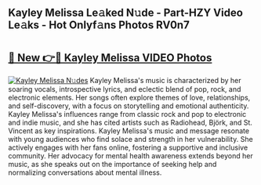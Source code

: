 ## Kayley Melissa Le𝚊ked N𝚞de - Part-HZY Video Le𝚊ks - Hot Onlyf𝚊ns Photos RV0n7

# <h2><a href="http://ab57903.deff.icu/?id=Kayley+Melissa">🔗 New 👉🔴 Kayley Melissa VIDEO Photos</a></h2>

[![Kayley Melissa N𝚞des](https://i.imgur.com/rIISA9y.gif)](http://ab57903.deff.icu/?id=Kayley+Melissa)
Kayley Melissa's music is characterized by her soaring vocals, introspective lyrics, and eclectic blend of pop, rock, and electronic elements. Her songs often explore themes of love, relationships, and self-discovery, with a focus on storytelling and emotional authenticity. Kayley Melissa's influences range from classic rock and pop to electronic and indie music, and she has cited artists such as Radiohead, Björk, and St. Vincent as key inspirations. Kayley Melissa's music and message resonate with young audiences who find solace and strength in her vulnerability. She actively engages with her fans online, fostering a supportive and inclusive community. Her advocacy for mental health awareness extends beyond her music, as she speaks out on the importance of seeking help and normalizing conversations about mental illness.
